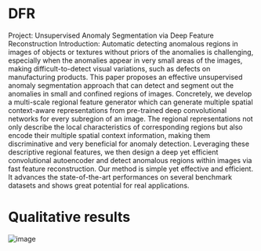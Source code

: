 # DFR
Project: Unsupervised Anomaly Segmentation via Deep Feature Reconstruction
Introduction: Automatic detecting anomalous regions in images of objects or textures without priors of the anomalies is challenging, especially when the anomalies appear in very small areas of the images, making difficult-to-detect visual variations, such as defects on manufacturing products.
	This paper proposes an effective unsupervised anomaly segmentation approach that can detect and segment out the anomalies in small and confined regions of images. Concretely, we develop a multi-scale regional feature generator which can generate multiple spatial context-aware representations from pre-trained deep convolutional networks for every subregion of an image. 
	The regional representations not only describe the local characteristics of corresponding regions but also encode their multiple spatial context information, making them discriminative and very beneficial for anomaly detection.
	Leveraging these descriptive regional features, we then design a deep yet efficient convolutional autoencoder and detect anomalous regions within images via fast feature reconstruction.
	Our method is simple yet effective and efficient. It advances the state-of-the-art performances on several benchmark datasets and shows great potential for real applications.
# Qualitative results
![image](https://github.com/YoungGod/DFR/tree/master/figs/seg-quality-l12.jpg)
